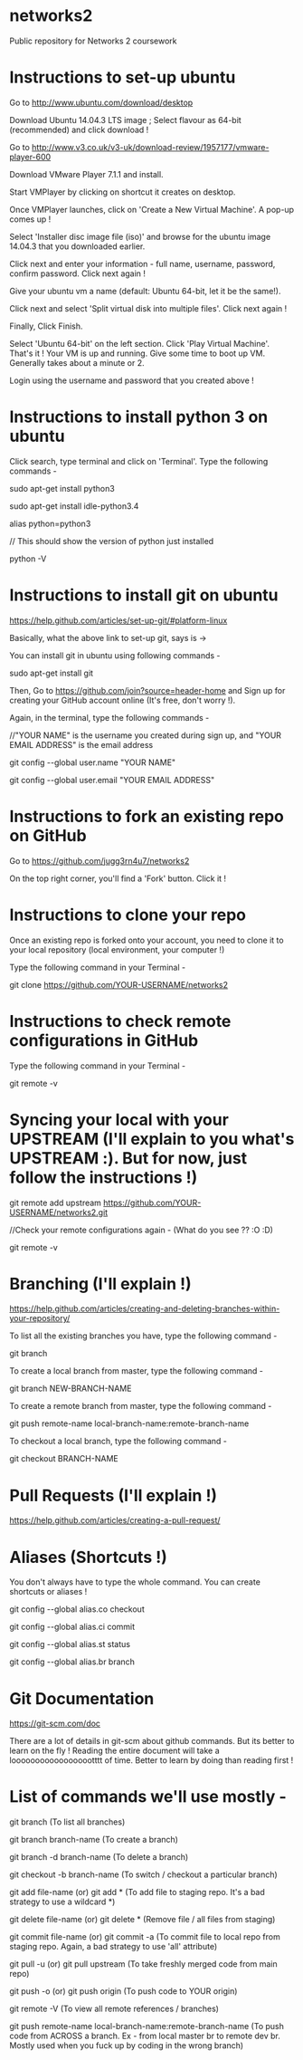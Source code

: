 # networks2
Public repository for Networks 2 coursework

# Instructions to set-up ubuntu
Go to http://www.ubuntu.com/download/desktop 

Download Ubuntu 14.04.3 LTS image ; Select flavour as 64-bit (recommended) and click download !

Go to http://www.v3.co.uk/v3-uk/download-review/1957177/vmware-player-600

Download VMware Player 7.1.1 and install.

Start VMPlayer by clicking on shortcut it creates on desktop.

Once VMPlayer launches, click on 'Create a New Virtual Machine'. A pop-up comes up !

Select 'Installer disc image file (iso)' and browse for the ubuntu image 14.04.3 that you downloaded earlier.

Click next and enter your information - full name, username, password, confirm password. Click next again !

Give your ubuntu vm a name (default: Ubuntu 64-bit, let it be the same!).

Click next and select 'Split virtual disk into multiple files'. Click next again !

Finally, Click Finish.

Select 'Ubuntu 64-bit' on the left section. Click 'Play Virtual Machine'. That's it ! Your VM is up and running. Give some time to boot up VM. Generally takes about a minute or 2.

Login using the username and password that you created above !

# Instructions to install python 3 on ubuntu 
Click search, type terminal and click on 'Terminal'. Type the following commands -

sudo apt-get install python3 

sudo apt-get install idle-python3.4

alias python=python3 

// This should show the version of python just installed

python -V 

# Instructions to install git on ubuntu 

https://help.github.com/articles/set-up-git/#platform-linux

Basically, what the above link to set-up git, says is ->

You can install git in ubuntu using following commands -

sudo apt-get install git

Then, Go to https://github.com/join?source=header-home
and Sign up for creating your GitHub account online (It's free, don't worry !).

Again, in the terminal, type the following commands -

//"YOUR NAME" is the username you created during sign up, and "YOUR EMAIL ADDRESS" is the email address

git config --global user.name "YOUR NAME"

git config --global user.email "YOUR EMAIL ADDRESS"

# Instructions to fork an existing repo on GitHub

Go to https://github.com/jugg3rn4u7/networks2 

On the top right corner, you'll find a 'Fork' button. Click it !

# Instructions to clone your repo

Once an existing repo is forked onto your account, you need to clone it to your local repository (local environment, your computer !)

Type the following command in your Terminal -

git clone https://github.com/YOUR-USERNAME/networks2

# Instructions to check remote configurations in GitHub

Type the following command in your Terminal -

git remote -v

# Syncing your local with your UPSTREAM (I'll explain to you what's UPSTREAM :). But for now, just follow the instructions !)

git remote add upstream https://github.com/YOUR-USERNAME/networks2.git

//Check your remote configurations again - (What do you see ?? :O :D)

git remote -v

# Branching (I'll explain !)

https://help.github.com/articles/creating-and-deleting-branches-within-your-repository/

To list all the existing branches you have, type the following command -

git branch

To create a local branch from master, type the following command -

git branch NEW-BRANCH-NAME

To create a remote branch from master, type the following command -

git push remote-name local-branch-name:remote-branch-name

To checkout a local branch, type the following command -

git checkout BRANCH-NAME

# Pull Requests (I'll explain !)

https://help.github.com/articles/creating-a-pull-request/

# Aliases (Shortcuts !)

You don't always have to type the whole command. You can create shortcuts or aliases !

git config --global alias.co checkout

git config --global alias.ci commit

git config --global alias.st status

git config --global alias.br branch

# Git Documentation

https://git-scm.com/doc

There are a lot of details in git-scm about github commands. But its better to learn on the fly ! Reading the entire document will take a loooooooooooooooootttt of time. Better to learn by doing than reading first !  

# List of commands we'll use mostly -

git branch (To list all branches)

git branch branch-name (To create a branch)

git branch -d branch-name (To delete a branch)

git checkout -b branch-name (To switch / checkout a particular branch)

git add file-name (or) git add * (To add file to staging repo. It's a bad strategy to use a wildcard *) 

git delete file-name (or) git delete * (Remove file / all files from staging)

git commit file-name (or) git commit -a (To commit file to local repo from staging repo. Again, a bad strategy to use 'all' attribute)

git pull -u (or) git pull upstream (To take freshly merged code from main repo)

git push -o (or) git push origin (To push code to YOUR origin)

git remote -V (To view all remote references / branches)

git push remote-name local-branch-name:remote-branch-name (To push code from ACROSS a branch. Ex - from local master br to remote dev br. Mostly used when you fuck up by coding in the wrong branch)













